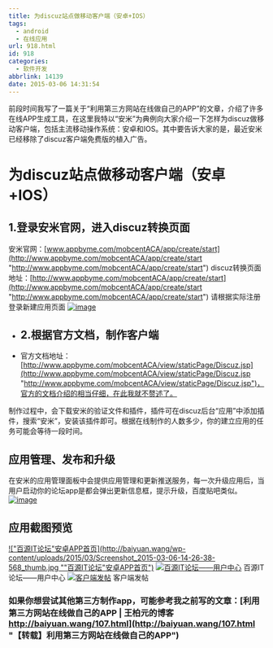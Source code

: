 ```yaml
---
title: 为discuz站点做移动客户端（安卓+IOS）
tags:
  - android
  - 在线应用
url: 918.html
id: 918
categories:
  - 软件开发
abbrlink: 14139
date: 2015-03-06 14:31:54
---
```


前段时间我写了一篇关于“利用第三方网站在线做自己的APP”的文章，介绍了许多在线APP生成工具，在这里我特以“安米”为典例向大家介绍一下怎样为discuz做移动客户端，包括主流移动操作系统：安卓和IOS。其中要告诉大家的是，最近安米已经移除了discuz客户端免费版的植入广告。

为discuz站点做移动客户端（安卓+IOS）
=======================

1.登录安米官网，进入discuz转换页面
---------------------

安米官网：[www.appbyme.com/mobcentACA/app/create/start](http://www.appbyme.com/mobcentACA/app/create/start "http://www.appbyme.com/mobcentACA/app/create/start") discuz转换页面地址：[http://www.appbyme.com/mobcentACA/app/create/start](http://www.appbyme.com/mobcentACA/app/create/start "http://www.appbyme.com/mobcentACA/app/create/start") 请根据实际注册登录新建应用页面 [![image](http://baiyuan.wang/wp-content/uploads/2015/03/image_thumb.png "image")](http://baiyuan.wang/wp-content/uploads/2015/03/image.png)

*   2.根据官方文档，制作客户端
    --------------
    
*   官方文档地址：[http://www.appbyme.com/mobcentACA/view/staticPage/Discuz.jsp](http://www.appbyme.com/mobcentACA/view/staticPage/Discuz.jsp "http://www.appbyme.com/mobcentACA/view/staticPage/Discuz.jsp")，官方的文档介绍的相当仔细，在此我就不赘述了。

制作过程中，会下载安米的验证文件和插件，插件可在discuz后台“应用”中添加插件，搜索“安米”，安装该插件即可。根据在线制作的人数多少，你的建立应用的任务可能会等待一段时间。

应用管理、发布和升级
----------

在安米的应用管理面板中会提供应用管理和更新推送服务，每一次升级应用后，当用户启动你的论坛app是都会弹出更新信息框，提示升级，百度贴吧类似。 [![image](http://baiyuan.wang/wp-content/uploads/2015/03/image_thumb1.png "image")](http://baiyuan.wang/wp-content/uploads/2015/03/image1.png)  

应用截图预览
------

[!["百源IT论坛"安卓APP首页](http://baiyuan.wang/wp-content/uploads/2015/03/Screenshot_2015-03-06-14-26-38-568_thumb.jpg ""百源IT论坛"安卓APP首页")](http://baiyuan.wang/wp-content/uploads/2015/03/Screenshot_2015-03-06-14-26-38-568.jpg) [![百源IT论坛——用户中心](http://baiyuan.wang/wp-content/uploads/2015/03/Screenshot_2015-03-06-14-16-33-421_thumb.jpg "Screenshot_2015-03-06-14-16-33-421")](http://baiyuan.wang/wp-content/uploads/2015/03/Screenshot_2015-03-06-14-16-33-421.jpg) 百源IT论坛——用户中心 [![客户端发帖](http://baiyuan.wang/wp-content/uploads/2015/03/image_thumb2.png "客户端发帖")](http://baiyuan.wang/wp-content/uploads/2015/03/image2.png) 客户端发帖

### 如果你想尝试其他第三方制作app，可能参考我之前写的文章：[利用第三方网站在线做自己的APP | 王柏元的博客 http://baiyuan.wang/107.html](http://baiyuan.wang/107.html "【转载】利用第三方网站在线做自己的APP")